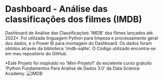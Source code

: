 # Dashboard - Análise das classificações dos filmes (IMDB)
Dashboard de Análise das Classificações 'IMDB' dos filmes lançados até 2022*. Foi utilizada linguagem Python para limpeza e processamento geral dos dados, e o Power Bi para montagem do Dashboard. Os dados foram obtidos através da biblioteca 'imdb-sqlite'. O Código utilizado encontra-se em meu repositório do GitHub.

*Este Projeto foi inspirado no 'Mini-Projeto1' do excelente curso gratuito 'Python Fundamentos Para Análise de Dados 3.0' da Data Science Academy.
![IMDB](https://user-images.githubusercontent.com/100307643/163068994-53df4be3-eb90-4c65-b7eb-b030dfc56be6.jpg)
